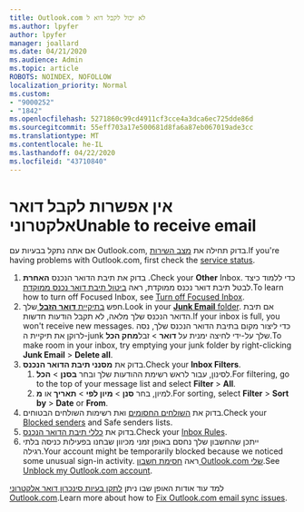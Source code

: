 ```yaml
---
title: Outlook.com לא יכול לקבל דוא ל
ms.author: lpyfer
author: lpyfer
manager: joallard
ms.date: 04/21/2020
ms.audience: Admin
ms.topic: article
ROBOTS: NOINDEX, NOFOLLOW
localization_priority: Normal
ms.custom:
- "9000252"
- "1842"
ms.openlocfilehash: 5271860c99cd4911cf3cce4a3dca6ec725dde86d
ms.sourcegitcommit: 55eff703a17e500681d8fa6a87eb067019ade3cc
ms.translationtype: MT
ms.contentlocale: he-IL
ms.lasthandoff: 04/22/2020
ms.locfileid: "43710840"
---
```

# <a name="unable-to-receive-email"></a><span data-ttu-id="a545b-102">אין אפשרות לקבל דואר אלקטרוני</span><span class="sxs-lookup"><span data-stu-id="a545b-102">Unable to receive email</span></span>

<span data-ttu-id="a545b-103">אם אתה נתקל בבעיות עם Outlook.com, בדוק תחילה את [מצב השירות](https://go.microsoft.com/fwlink/p/?linkid=837482).</span><span class="sxs-lookup"><span data-stu-id="a545b-103">If you're having problems with Outlook.com, first check the [service status](https://go.microsoft.com/fwlink/p/?linkid=837482).</span></span>

1. <span data-ttu-id="a545b-104">בדוק את תיבת הדואר הנכנס **האחרת** .</span><span class="sxs-lookup"><span data-stu-id="a545b-104">Check your **Other** Inbox.</span></span> <span data-ttu-id="a545b-105">כדי ללמוד כיצד לבטל תיבת דואר נכנס ממוקדת, ראה [ביטול תיבת דואר נכנס ממוקדת](https://support.office.com/article/f714d94d-9e63-4217-9ccb-6cb2986aa1b2).</span><span class="sxs-lookup"><span data-stu-id="a545b-105">To learn how to turn off Focused Inbox, see [Turn off Focused Inbox](https://support.office.com/article/f714d94d-9e63-4217-9ccb-6cb2986aa1b2).</span></span> 
2. <span data-ttu-id="a545b-106">חפש [בתיקיית **דואר הזבל** ](https://outlook.live.com/mail/junkemail)שלך.</span><span class="sxs-lookup"><span data-stu-id="a545b-106">Look in your [**Junk Email** folder](https://outlook.live.com/mail/junkemail).</span></span> <span data-ttu-id="a545b-107">אם תיבת הדואר הנכנס שלך מלאה, לא תקבל הודעות חדשות.</span><span class="sxs-lookup"><span data-stu-id="a545b-107">If your inbox is full, you won't receive new messages.</span></span> <span data-ttu-id="a545b-108">כדי ליצור מקום בתיבת הדואר הנכנס שלך, נסה לרוקן את תיקיית ה-junk שלך על-ידי לחיצה ימנית על **דואר** > זבל**מחק הכל**.</span><span class="sxs-lookup"><span data-stu-id="a545b-108">To make room in your inbox, try emptying your junk folder by right-clicking **Junk Email** > **Delete all**.</span></span>
3. <span data-ttu-id="a545b-109">בדוק את **מסנני תיבת הדואר הנכנס**.</span><span class="sxs-lookup"><span data-stu-id="a545b-109">Check your **Inbox Filters**.</span></span> 
    1. <span data-ttu-id="a545b-110">לסינון, עבור לראש רשימת ההודעות שלך ובחר **בסנן** > **הכל**.</span><span class="sxs-lookup"><span data-stu-id="a545b-110">For filtering, go to the top of your message list and select **Filter** > **All**.</span></span>
    2. <span data-ttu-id="a545b-111">למיון, בחר **סנן** > **מיון לפי** > **תאריך** או **מ**.</span><span class="sxs-lookup"><span data-stu-id="a545b-111">For sorting, select **Filter** > **Sort by** > **Date** or **From**.</span></span>
4. <span data-ttu-id="a545b-112">בדוק את [השולחים החסומים](https://outlook.live.com/mail/options/mail/junkEmail) ואת רשימות השולחים הבטוחים.</span><span class="sxs-lookup"><span data-stu-id="a545b-112">Check your [Blocked senders](https://outlook.live.com/mail/options/mail/junkEmail) and Safe senders lists.</span></span>
5. <span data-ttu-id="a545b-113">בדוק את [כללי תיבת הדואר הנכנס](https://outlook.live.com/mail/options/mail/rules).</span><span class="sxs-lookup"><span data-stu-id="a545b-113">Check your [Inbox Rules](https://outlook.live.com/mail/options/mail/rules).</span></span>
6. <span data-ttu-id="a545b-114">ייתכן שהחשבון שלך נחסם באופן זמני מכיוון שבחנו בפעילות כניסה בלתי רגילה.</span><span class="sxs-lookup"><span data-stu-id="a545b-114">Your account might be temporarily blocked because we noticed some unusual sign-in activity.</span></span> <span data-ttu-id="a545b-115">ראה [חסימת חשבון Outlook.com שלי](https://support.office.com/article/f4ad2701-d166-4d8b-8a6a-9af2a1f8a4c4).</span><span class="sxs-lookup"><span data-stu-id="a545b-115">See [Unblock my Outlook.com account](https://support.office.com/article/f4ad2701-d166-4d8b-8a6a-9af2a1f8a4c4).</span></span>

<span data-ttu-id="a545b-116">למד עוד אודות האופן שבו ניתן [לתקן בעיות סינכרון דואר אלקטרוני Outlook.com](https://support.office.com/article/d39e3341-8d79-4bf1-b3c7-ded602233642).</span><span class="sxs-lookup"><span data-stu-id="a545b-116">Learn more about how to [Fix Outlook.com email sync issues](https://support.office.com/article/d39e3341-8d79-4bf1-b3c7-ded602233642).</span></span>